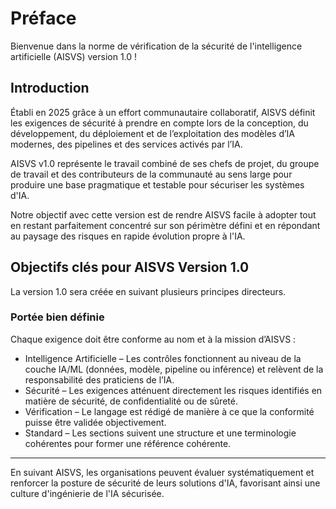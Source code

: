 # Préface

Bienvenue dans la norme de vérification de la sécurité de l'intelligence artificielle (AISVS) version 1.0 !

## Introduction

Établi en 2025 grâce à un effort communautaire collaboratif, AISVS définit les exigences de sécurité à prendre en compte lors de la conception, du développement, du déploiement et de l’exploitation des modèles d’IA modernes, des pipelines et des services activés par l’IA.

AISVS v1.0 représente le travail combiné de ses chefs de projet, du groupe de travail et des contributeurs de la communauté au sens large pour produire une base pragmatique et testable pour sécuriser les systèmes d'IA.

Notre objectif avec cette version est de rendre AISVS facile à adopter tout en restant parfaitement concentré sur son périmètre défini et en répondant au paysage des risques en rapide évolution propre à l'IA.

## Objectifs clés pour AISVS Version 1.0

La version 1.0 sera créée en suivant plusieurs principes directeurs.

### Portée bien définie

Chaque exigence doit être conforme au nom et à la mission d’AISVS :

* Intelligence Artificielle – Les contrôles fonctionnent au niveau de la couche IA/ML (données, modèle, pipeline ou inférence) et relèvent de la responsabilité des praticiens de l’IA.
* Sécurité – Les exigences atténuent directement les risques identifiés en matière de sécurité, de confidentialité ou de sûreté.
* Vérification – Le langage est rédigé de manière à ce que la conformité puisse être validée objectivement.
* Standard – Les sections suivent une structure et une terminologie cohérentes pour former une référence cohérente.
  ​
---

En suivant AISVS, les organisations peuvent évaluer systématiquement et renforcer la posture de sécurité de leurs solutions d'IA, favorisant ainsi une culture d'ingénierie de l'IA sécurisée.

